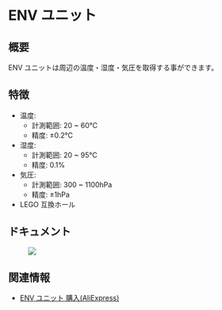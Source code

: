 # ENV ユニット

## 概要

ENV ユニットは周辺の温度・湿度・気圧を取得する事ができます。

## 特徴

- 温度:
  - 計測範囲: 20 ~ 60℃
  - 精度: ±0.2℃
- 湿度:
  - 計測範囲: 20 ~ 95℃
  - 精度: 0.1%
- 気圧:
  - 計測範囲: 300 ~ 1100hPa
  - 精度: ±1hPa
- LEGO 互換ホール

## ドキュメント

<figure>
    <img src="assets/img/product_pics/units/M5GO_Unit_env.png">
</figure>

## 関連情報

- [ENV ユニット 購入(AliExpress)](https://www.aliexpress.com/store/product/M5Stack-Official-Mini-ENV-Unit-with-DHT12-BMP280-Digital-DHT-12-Temperature-Humidity-Aire-Pressure-Sensor/3226069_32933115893.html)